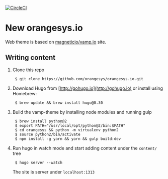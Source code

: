 [![CircleCI](https://circleci.com/gh/orangesys/orangesys.io.svg?style=svg)](https://circleci.com/gh/orangesys/orangesys.io)
# New orangesys.io

Web theme is based on [magneticio/vamp.io](https://github.com/magneticio/vamp.io) site.

## Writing content

1. Clone this repo

        $ git clone https://github.com/orangesys/orangesys.io.git

2. Download Hugo from [http://gohugo.io](http://gohugo.io) or install using Homebrew:

        $ brew update && brew install hugo@0.30

3. Build the vamp-theme by installing node modules and running gulp

        $ brew install python@2
        $ export PATH="/usr/local/opt/python@2/bin:$PATH"
        $ cd orangesys && python -m virtualenv python2
        $ source python2/bin/activate
        $ npm install -g yarn && yarn && gulp build:dev


4. Run hugo in watch mode and start adding content under the `content/` tree

        $ hugo server --watch

    The site is server under `localhost:1313`
